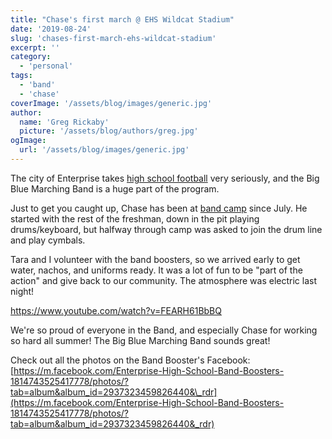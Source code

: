 ```yaml
---
title: "Chase's first march @ EHS Wildcat Stadium"
date: '2019-08-24'
slug: 'chases-first-march-ehs-wildcat-stadium'
excerpt: ''
category:
  - 'personal'
tags:
  - 'band'
  - 'chase'
coverImage: '/assets/blog/images/generic.jpg'
author:
  name: 'Greg Rickaby'
  picture: '/assets/blog/authors/greg.jpg'
ogImage:
  url: '/assets/blog/images/generic.jpg'
---
```


The city of Enterprise takes [high school football](http://www.southeastsun.com/sports/article_4c5dee60-f8ce-11e8-9ac5-a7d86114f9d9.html) very seriously, and the Big Blue Marching Band is a huge part of the program.

Just to get you caught up, Chase has been at [band camp](https://gregrickaby.com/2019/08/band-camp-2019/) since July. He started with the rest of the freshman, down in the pit playing drums/keyboard, but halfway through camp was asked to join the drum line and play cymbals.

Tara and I volunteer with the band boosters, so we arrived early to get water, nachos, and uniforms ready. It was a lot of fun to be "part of the action" and give back to our community. The atmosphere was electric last night!

https://www.youtube.com/watch?v=FEARH61BbBQ

We're so proud of everyone in the Band, and especially Chase for working so hard all summer! The Big Blue Marching Band sounds great!

Check out all the photos on the Band Booster's Facebook: [https://m.facebook.com/Enterprise-High-School-Band-Boosters-1814743525417778/photos/?tab=album&album_id=2937323459826440&\_rdr](https://m.facebook.com/Enterprise-High-School-Band-Boosters-1814743525417778/photos/?tab=album&album_id=2937323459826440&_rdr)

